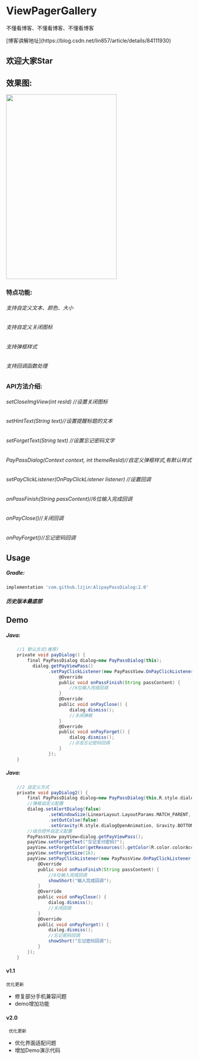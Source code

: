 # ViewPagerGallery
不懂看博客、不懂看博客、不懂看博客
<p>[博客讲解地址](https://blog.csdn.net/lin857/article/details/84111930)
<h2>欢迎大家Star</h2>
<h2>效果图:</h2>
<p><img  width="300" height="500"  src="https://raw.githubusercontent.com/lzjin/AlipayPassDialog/master/imgfolder/ic_preview.png">
<h3>特点功能:</h3>
<h6>支持自定义文本、颜色、大小</h6>
<h6>支持自定义关闭图标</h6>
<h6>支持弹框样式</h6>
<h6>支持回调函数处理</h6>
<h3>API方法介绍:</h3>
<h6>setCloseImgView(int resId) //设置关闭图标 </h6>
<h6>setHintText(String text)//设置提醒标题的文本 </h6>
<h6>setForgetText(String text) //设置忘记密码文字</h6>
<h6>PayPassDialog(Context context, int themeResId)//自定义弹框样式,有默认样式</h6>
<h6>setPayClickListener(OnPayClickListener listener) //设置回调</h6>
<h6>onPassFinish(String passContent)//6位输入完成回调</h6>
<h6>onPayClose()//关闭回调</h6>
<h6>onPayForget()//忘记密码回调</h6>

Usage
--
##### Gradle:
```groovy
implementation 'com.github.lzjin:AlipayPassDialog:2.0'   
```
##### 历史版本最底部
Demo
--
##### Java:
```groovy
    //1 默认方式(推荐)
    private void payDialog() {
        final PayPassDialog dialog=new PayPassDialog(this);
          dialog.getPayViewPass()
                .setPayClickListener(new PayPassView.OnPayClickListener() {
                    @Override
                    public void onPassFinish(String passContent) {
                        //6位输入完成回调
                    }
                    @Override
                    public void onPayClose() {
                        dialog.dismiss();
                        //关闭弹框
                    }
                    @Override
                    public void onPayForget() {
                        dialog.dismiss();
                        //点击忘记密码回调
                    }
                });
    }
```

##### Java:
```groovy
    //2 自定义方式
    private void payDialog2() {
        final PayPassDialog dialog=new PayPassDialog(this,R.style.dialog_pay_theme);
        //弹框自定义配置
        dialog.setAlertDialog(false)
                .setWindowSize(LinearLayout.LayoutParams.MATCH_PARENT, LinearLayout.LayoutParams.WRAP_CONTENT,0.4f)
                .setOutColse(false)
                .setGravity(R.style.dialogOpenAnimation, Gravity.BOTTOM);
        //组合控件自定义配置
        PayPassView payView=dialog.getPayViewPass();
        payView.setForgetText("忘记支付密码?");
        payView.setForgetColor(getResources().getColor(R.color.colorAccent));
        payView.setForgetSize(16);
        payView.setPayClickListener(new PayPassView.OnPayClickListener() {
            @Override
            public void onPassFinish(String passContent) {
                //6位输入完成回调
                showShort("输入完成回调");
            }
            @Override
            public void onPayClose() {
                dialog.dismiss();
                //关闭回调
            }
            @Override
            public void onPayForget() {
                dialog.dismiss();
                //忘记密码回调
                showShort("忘记密码回调");
            }
        });
    }
```
#### v1.1
    优化更新
 * 修复部分手机兼容问题
 * demo增加功能
 #### v2.0
     优化更新
  * 优化界面适配问题
  * 增加Demo演示代码

